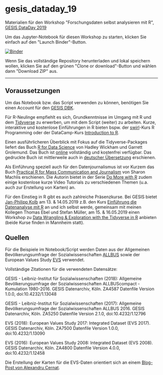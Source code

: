 # gesis_dataday_19
Materialien für den Workshop "Forschungsdaten selbst analysieren mit R", [GESIS DataDay 2019](https://www.gesis.org/angebot/veranstaltungen/gesis-tagungen/dataday2019/)

Um das Jupyter-Notebook für diesen Workshop zu starten, klicken Sie einfach auf den "Launch Binder"-Button.

[![Binder](https://notebooks.gesis.org/binder/badge_logo.svg)](https://notebooks.gesis.org/binder/v2/gh/jobreu/gesis_dataday_19/master?filepath=allbus_evs_examples_dataday19.ipynb)

Wenn Sie das vollständige Repository herunterladen und lokal speichern wollen, klicken Sie auf den grünen "Clone or download"-Button und wählen dann "Download ZIP" aus.

---

## Voraussetzungen
Um das Notebook bzw. das Script verwenden zu können, benötigen Sie einen Account für den [GESIS DBK](https://dbk.gesis.org/dbksearch/register.asp).

Für R-Neulinge empfiehlt es sich, Grundkenntnisse im Umgang mit R und dem [Tidyverse](https://www.tidyverse.org/) zu erwerben, um mit dem Script (weiter) zu arbeiten.
Kurze, interaktive und kostenlose Einführungen in R bieten bspw. der [swirl](https://swirlstats.com/)-Kurs R Programming oder der DataCamp-Kurs [Introduction to R](https://www.datacamp.com/courses/free-introduction-to-r).

Einen ausführlicheren Überblick mit Fokus auf die Tidyverse-Packages liefert das Buch [R for Data Science](http://shop.oreilly.com/product/0636920034407.do) von Hadley Wickham und Garrett Grolemund. Das Buch ist [online](https://r4ds.had.co.nz/) vollständig und kostenfrei verfügbar. Das gedruckte Buch ist mittlerweile auch in [deutscher Übersetzung](https://www.oreilly.de/buecher/13082/9783960090502-r-f%C3%BCr-data-science.html) erschienen.

Als Einführung speziell auch für den Datenjournalismus ist vor Kurzem das Buch [Practical R for Mass Communication and Journalism](https://www.crcpress.com/Practical-R-for-Mass-Communication-and-Journalism/Machlis/p/book/9781138726918) von Sharon Machlis erschienen. Die Autorin bietet in der Serie [Do More with R](https://www.infoworld.com/video/series/8563/do-more-with-r) zudem einige kostenlose kurze Video Tutorials zu verschiedenen Themen (u.a. auch zur Erstellung von Karten) an.

Für den Einstieg in R gibt es auch zahlreiche Präsenzkurse. Bei GESIS bietet [Jan-Philipp Kolb](https://github.com/Japhilko) am 13. & 14.05.2019 z.B. den Kurs [Einführung die Datenanalyse mit R](https://training.gesis.org/?site=pDetails&child=full&pID=0xE5FEA0B0CD754F68B0754EC1011C08C3) an und ich selbst werde, gemeinsam mit meinen Kollegen Thomas Ebel und Stefan Müller, am 15. & 16.05.2019 einen Workshop zu [Data Wrangling & Exploration with the Tidyverse in R](https://training.gesis.org/?site=pDetails&child=full&pID=0x33C195D77A9F450183D79276838B4E73) anbieten (beide Kurse finden in Mannheim statt).

## Quellen
Für die Beispiele im Notebook/Script werden Daten aus der Allgemeinen Bevölkerungsumfrage der Sozialwissenschaften [ALLBUS](https://www.gesis.org/allbus/allbus/) sowie der European Values Study [EVS](https://europeanvaluesstudy.eu/) verwendet.

Vollständige Zitationen für die verwendeten Datensätze:

GESIS - Leibniz-Institut für Sozialwissenschaften (2018): Allgemeine Bevölkerungsumfrage der Sozialwissenschaften ALLBUScompact - Kumulation 1980-2016. GESIS Datenarchiv, Köln. ZA4587 Datenfile Version 1.0.0, doi:10.4232/1.13048

GESIS - Leibniz-Institut für Sozialwissenschaften (2017): Allgemeine Bevölkerungsumfrage der Sozialwissenschaften ALLBUS 2016. GESIS Datenarchiv, Köln. ZA5250 Datenfile Version 2.1.0, doi:10.4232/1.12796

EVS (2018): European Values Study 2017: Integrated Dataset (EVS 2017). GESIS Datenarchiv, Köln. ZA7500 Datenfile Version 1.0.0, doi:10.4232/1.13090

EVS (2016): European Values Study 2008: Integrated Dataset (EVS 2008). GESIS Datenarchiv, Köln. ZA4800 Datenfile Version 4.0.0, doi:10.4232/1.12458

Die Erstellung der Karten für die EVS-Daten orientiert sich an einem [Blog-Post von Alexandru Cernat](http://www.alexcernat.com/freesurveydata-european-values-study-2017/).
